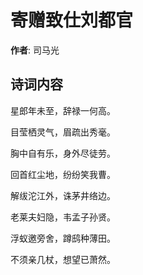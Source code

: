 # 寄赠致仕刘都官

**作者**: 司马光

## 诗词内容

星郎年未至，辞禄一何高。

目莹栖灵气，眉疏出秀毫。

胸中自有乐，身外尽徒劳。

回首红尘地，纷纷笑我曹。

解绂沱江外，诛茅井络边。

老莱夫妇隐，韦孟子孙贤。

浮蚁邀旁舍，蹲鸱种薄田。

不须亲几杖，想望已萧然。

